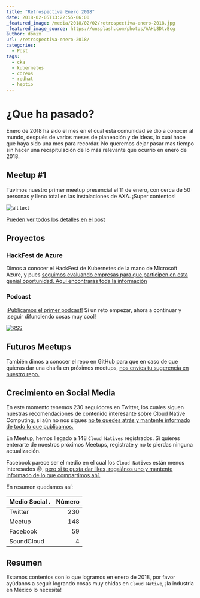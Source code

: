 ```yaml
---
title: "Retrospectiva Enero 2018"
date: 2018-02-05T13:22:55-06:00
_featured_image: /media/2018/02/02/retrospectiva-enero-2018.jpg
_featured_image_source: https://unsplash.com/photos/AAHL8DtvBcg
author: domix
url: /retrospectiva-enero-2018/
categories:
  - Post
tags:
  - cka
  - kubernetes
  - coreos
  - redhat
  - heptio
---
```


# ¿Que ha pasado?

Enero de 2018 ha sido el mes en el cual esta comunidad se dio a conocer al mundo, después de varios meses de planeación y de ideas, lo cual hace que haya sido una mes para recordar. No queremos dejar pasar mas tiempo sin hacer una recapitulación de lo más relevante que ocurrió en enero de 2018.

## Meetup #1

Tuvimos nuestro primer meetup presencial el 11 de enero, con cerca de 50 personas y lleno total en las instalaciones de AXA. ¡Super contentos!

![alt text][01]

[Pueden ver todos los detalles en el post][02]

## Proyectos 

### HackFest de Azure

Dimos a conocer el HackFest de Kubernetes de la mano de Microsoft Azure, y pues [seguimos evaluando empresas para que participen en esta genial oportunidad. Aquí encontraras toda la información][03]

### Podcast

[¡Publicamos el primer podcast!][08] Si un reto empezar, ahora a continuar y ¡seguir difundiendo cosas muy cool!

[![RSS](/RSS_Feed_Icon.jpg)](http://feeds.soundcloud.com/users/soundcloud:users:393589416/sounds.rss)

## Futuros Meetups

También dimos a conocer el repo en GitHub para que en caso de que quieras dar una charla en próximos meetups, [nos envíes tu sugerencia en nuestro repo.][07]

## Crecimiento en Social Media

En este momento tenemos 230 seguidores en Twitter, los cuales siguen nuestras recomendaciones de contenido interesante sobre Cloud Native Computing, si aún no nos sigues [no te quedes atrás y mantente informado de todo lo que publicamos.][04]

En Meetup, hemos llegado a 148 `Cloud Natives` registrados. Si quieres enterarte de nuestros próximos Meetups, registrate y no te pierdas ninguna actualización.

Facebook parece ser el medio en el cual los `Cloud Natives` están menos interesados 😔, [pero si te gusta dar likes, regalános uno y mantente informado de lo que compartimos ahí.][06]


En resumen quedamos así:

| Medio Social    .| Número   |
| ------------- |---------:|
| Twitter       |    230   |
| Meetup        |    148   |
| Facebook      |     59   |
| SoundCloud    |      4   |

## Resumen

Estamos contentos con lo que logramos en enero de 2018, por favor ayúdanos a seguir logrando cosas muy chidas en `Cloud Native`, ¡la industria en México lo necesita!

[01]: /media/2018/01/meetup-enero/02.jpg "Los asistentes"
[02]: /meetup-enero-2018-inauguracion-observability/
[03]: /microsoft-azure-hackfest-kubernetes/
[04]: https://twitter.com/cloudnativemx
[05]: https://www.meetup.com/Cloud-Native-Mexico/
[06]: https://facebook.com/cloudnativemx
[07]: https://github.com/cloudnativemx/propuestas-meetup
[08]: /podcast-tips-y-consejos-para-presentar-el-examen-para-certified-kubernetes-administrator-cka/